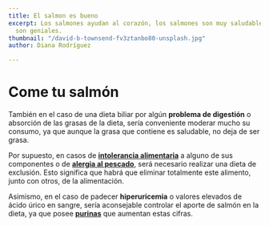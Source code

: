 ```yaml
---
title: El salmon es bueno
excerpt: Los salmones ayudan al corazón, los salmones son muy saludables, los salmones
  son geniales.
thumbnail: "/david-b-townsend-fv3ztanbo80-unsplash.jpg"
author: Diana Rodríguez

---
```

# Come tu salmón

También en el caso de una dieta biliar por algún **problema de digestión** o absorción de las grasas de la dieta, sería conveniente moderar mucho su consumo, ya que aunque la grasa que contiene es saludable, no deja de ser grasa.

Por supuesto, en casos de [**intolerancia alimentaria**](https://www.webconsultas.com/categoria/tags/alergias-e-intolerancias) a alguno de sus componentes o de [**alergia al pescado**](https://www.webconsultas.com/dieta-y-nutricion/alergias-e-intolerancias/alergia-al-pescado-2344), será necesario realizar una dieta de exclusión. Esto significa que habrá que eliminar totalmente este alimento, junto con otros, de la alimentación.

Asimismo, en el caso de padecer **hiperuricemia** o valores elevados de ácido úrico en sangre, sería aconsejable controlar el aporte de salmón en la dieta, ya que posee [**purinas**](https://www.webconsultas.com/dieta-y-nutricion/nutricion-y-enfermedad/las-purinas-y-los-alimentos-4285) que aumentan estas cifras.